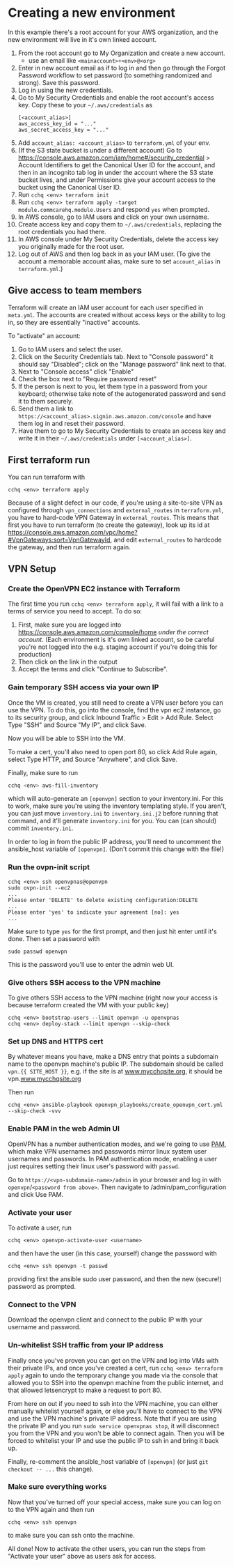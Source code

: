 # Creating a new environment

In this example there's a root account for your AWS organization,
and the new environment will live in it's own linked account.

1. From the root account go to My Organization and create a new account.
    - use an email like `<mainaccount>+<env>@<org>`
2. Enter in new account email as if to log in and then go through the Forgot Password
    workflow to set password (to something randomized and strong). Save this password.
3. Log in using the new credentials.
4. Go to My Security Credentials and enable the root account's access key.
    Copy these to your `~/.aws/credentials` as
    ```
    [<account_alias>]
    aws_access_key_id = "..."
    aws_secret_access_key = "..."
    ```
5. Add `account_alias: <account_alias>` to `terraform.yml` of your env.
6. (If the S3 state bucket is under a different account) Go to https://console.aws.amazon.com/iam/home#/security_credential > Account Identifiers
    to get the Canonical User ID for the account, and then in an incognito tab log in
    under the account where the S3 state bucket lives, and under Permissions give
    your account access to the bucket using the Canonical User ID. 
7. Run `cchq <env> terraform init`
8. Run `cchq <env> terraform apply -target module.commcarehq.module.Users`
    and respond `yes` when prompted.
9. In AWS console, go to IAM users and click on your own username.
10. Create access key and copy them to `~/.aws/credentials`,
    replacing the root credentials you had there.
11. In AWS console under My Security Credentials,
    delete the access key you originally made for the root user.
12. Log out of AWS and then log back in as your IAM user. (To give the account a memorable
    account alias, make sure to set `account_alias` in `terraform.yml`.)


## Give access to team members

Terraform will create an IAM user account for each user specified in `meta.yml`.
The accounts are created without access keys or the ability to log in,
so they are essentially "inactive" accounts.

To "activate" an account:
1. Go to IAM users and select the user.
2. Click on the Security Credentials tab. Next to "Console password" it should say "Disabled";
    click on the "Manage password" link next to that.
3. Next to "Console access" click "Enable"
4. Check the box next to "Require password reset"
5. If the person is next to you, let them type in a password from your keyboard;
    otherwise take note of the autogenerated password and send it to them securely.
6. Send them a link to `https://<account_alias>.signin.aws.amazon.com/console`
    and have them log in and reset their password.
7. Have them to go to My Security Credentials to create an access key
    and write it in their `~/.aws/credentials` under `[<account_alias>]`.


## First terraform run

You can run terraform with
```
cchq <env> terraform apply
```

Because of a slight defect in our code, if you're using a site-to-site VPN
as configured through `vpn_connections` and `external_routes` in `terraform.yml`,
you have to hard-code VPN Gateway in `external_routes`. This means that first you have to
run terraform (to create the gateway), look up its id at
https://console.aws.amazon.com/vpc/home?#VpnGateways:sort=VpnGatewayId,
and edit `external_routes`  to
hardcode the gateway, and then run terraform again.

## VPN Setup

### Create the OpenVPN EC2 instance with Terraform
The first time you run `cchq <env> terraform apply`,
it will fail with a link to a terms of service you need to accept.
To do so:
1. First, make sure you are logged into https://console.aws.amazon.com/console/home
    _under the correct account_.
    (Each environment is it's own linked account,
    so be careful you're not logged into the
    e.g. staging account if you're doing this for production) 
2. Then click on the link in the output
3. Accept the terms and click "Continue to Subscribe".


### Gain temporary SSH access via your own IP
Once the VM is created, you still need to create a VPN user before you can use the VPN.
To do this, go into the console, find the vpn ec2 instance, go to its security group,
and click Inbound Traffic > Edit > Add Rule. Select Type "SSH" and Source "My IP",
and click Save.

Now you will be able to SSH into the VM.

To make a cert, you'll also need to open port 80, so click Add Rule again,
select Type HTTP, and Source "Anywhere", and click Save.

Finally, make sure to run

```bash
cchq <env> aws-fill-inventory
```

which will auto-generate an `[openvpn]` section to your inventory.ini.
For this to work, make sure you're using the inventory templating style. If you aren't,
you can just move `inventory.ini` to `inventory.ini.j2` before running that command,
and it'll generate `inventory.ini` for you. You can (can should) commit `inventory.ini`.

In order to log in from the public IP address, you'll need to uncomment the ansible_host
variable of `[openvpn]`. (Don't commit this change with the file!)

### Run the ovpn-init script

```
cchq <env> ssh openvpnas@openvpn
sudo ovpn-init --ec2
...
Please enter 'DELETE' to delete existing configuration:DELETE
...
Please enter 'yes' to indicate your agreement [no]: yes
... 
```
Make sure to type `yes` for the first prompt, and then just hit enter until it's done. 
Then set a password with
```
sudo passwd openvpn
```
This is the password you'll use to enter the admin web UI.

### Give others SSH access to the VPN machine
To give others SSH access to the VPN machine
(right now your access is because terraform created the VM with your public key)

```
cchq <env> bootstrap-users --limit openvpn -u openvpnas
cchq <env> deploy-stack --limit openvpn --skip-check
```

### Set up DNS and HTTPS cert

By whatever means you have, make a DNS entry that points a subdomain name
to the openvpn machine's public IP. The subdomain should be called `vpn.{{ SITE_HOST }}`,
e.g. if the site is at www.mycchqsite.org, it should be vpn.www.mycchqsite.org

Then run
```
cchq <env> ansible-playbook openvpn_playbooks/create_openvpn_cert.yml --skip-check -vvv
```

### Enable PAM in the web Admin UI

OpenVPN has a number authentication modes, and we're going to use
[PAM](https://docs.openvpn.net/command-line/authentication-options-and-command-line-configuration/#PAM_authentication),
which make VPN usernames and passwords mirror linux system user usernames and passwords.
In PAM authentication mode,
enabling a user just requires setting their linux user's password with `passwd`.

Go to `https://<vpn-subdomain-name>/admin` in your browser and log in with `openvpn`/`<password from above>`.
Then navigate to /admin/pam_configuration and click Use PAM.

### Activate your user

To activate a user, run

```
cchq <env> openvpn-activate-user <username>
```

and then have the user (in this case, yourself) change the password with

```
cchq <env> ssh openvpn -t passwd
```

providing first the ansible sudo user password, and then the new (secure!) password
as prompted.

### Connect to the VPN
Download the openvpn client and connect to the public IP with your username and password.

### Un-whitelist SSH traffic from your IP address
Finally once you've proven you can get on the VPN and log into VMs with their private IPs,
and once you've created a cert,
run `cchq <env> terraform apply` again to undo the temporary change you made via the console
that allowed you to SSH into the openvpn machine from the public internet,
and that allowed letsencrypt to make a request to port 80.

From here on out if you need to ssh into the VPN machine,
you can either manually whitelist yourself again, or else you'll have to connect to the VPN
and use the VPN machine's private IP address. Note that if you are using the private IP
and you run `sudo service openvpnas stop`, it will disconnect you from the VPN and you
won't be able to connect again. Then you will be forced to whitelist your IP
and use the public IP to ssh in and bring it back up. 

Finally, re-comment the ansible_host variable of `[openvpn]`
(or just `git checkout -- ...` this change).

### Make sure everything works

Now that you've turned off your special access, make sure you can
log on to the VPN again and then run

```
cchq <env> ssh openvpn
```

to make sure you can ssh onto the machine.

All done! Now to activate the other users, you can run the steps from "Activate your user"
above as users ask for access.
